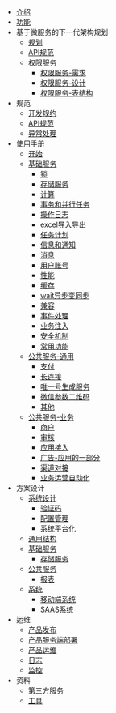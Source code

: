 * [介绍](README.md)
* [功能](fn.md)
* 基于微服务的下一代架构规划
  * [规划](ng/SUMMARY.md)
  * [API规范](ng/api/SUMMARY.md)
  * 权限服务
    * [权限服务-需求](ng/service/authority/req.md)
    * [权限服务-设计](ng/service/authority/design.md)
    * [权限服务-表结构](ng/service/authority/table.md)
* 规范
  * [开发规约](spec/dev.md)
  * [API规范](spec/api.md)
  * [异常处理](spec/exception.md)
* 使用手册
  * [开始](manual/start.md)
  * [基础服务](manual/base/SUMMARY.md)
      * [锁](manual/base/lock.md)
      * [存储服务](manual/base/storage.md)
      * [计算](manual/base/calc.md)
      * [事务和并行任务](dev/module/transaction.md)
      * [操作日志](dev/module/operation_log.md)
      * [excel导入导出](dev/fn/excel.md)
      * [任务计划](dev/module/schedule.md)
      * [信息和通知](dev/fn/msg.md)
      * [消息](manual/base/msg.md)
      * [用户账号](manual/base/user.md)
      * [性能](arch/performance.md)
      * [缓存](arch/cache.md)
      * [wait异步变同步](arch/wait.md)
      * [兼容](arch/compatibility.md)
      * [事件处理](arch/event.md)
      * [业务注入](arch/biz-inject.md)
      * [安全机制](arch/safe.md)
      * [常用功能](manual/base/misc.md)
  * [公共服务-通用](manual/biz/SUMMARY.md)
      * [支付](manual/biz/pay.md)
      * [长连接](dev/fn/socket.md)
      * [唯一号生成服务](dev/fn/num_rule.md)
      * [微信参数二维码](dev/fn/weixin_qrcode.md)
      * [其他](manual/biz/misc.md)
  * [公共服务-业务](manual/biz/SUMMARY.md)
      * [商户](manual/biz/merchant.md)
      * [审核](dev/fn/audit.md)
      * [应用接入](dev/module/app.md)
      * [广告-应用的一部分](manual/biz/adv.md)
      * [渠道对接](dev/module/channel.md)
      * [业务运营自动化](dev/module/auto_operation.md)
* 方案设计
  * [系统设计](design/sln/SUMMARY.md)
    * [验证码](design/sln/captcha.md)
    * [配置管理](design/sln/config_manage.md)
    * [系统平台化](design/sln/platform.md)
  * [通用结构](design/base_struct.md)
  * [基础服务](design/service/base/SUMMARY.md)
      * [存储服务](design/service/base/storage.md)
  * [公共服务](design/service/biz/SUMMARY.md)
      * [报表](design/service/biz/report.md)
  * [系统](design/sys/SUMMARY.md)
      * [移动端系统](design/sys/mobile.md)
      * [SAAS系统](design/sys/saas.md)
* 运维
  * [产品发布](ops/publish.md)
  * [产品服务端部署](ops/deploy.md)
  * [产品运维](ops/ops.md)
  * [日志](ops/log.md)
  * [监控](ops/monitor.md)
* 资料
  * [第三方服务](material/third.md)
  * [工具](material/tool.md)
